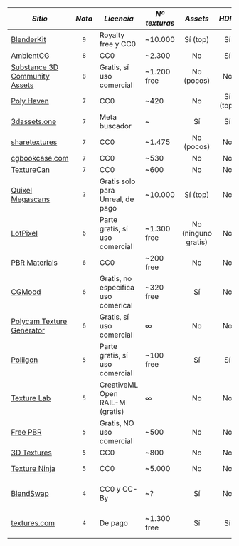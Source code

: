 | *Sitio* | *Nota* | *Licencia* | *Nº texturas* | *Assets* | *HDRi* | *sbsar* | *Otros* | 
| -     | :---:            | -        | -           | :---:      | :---:    | :---:     | -     |
| [BlenderKit](https://www.blenderkit.com/) | `9` | Royalty free y CC0 | ~10.000 | Sí (top) | Sí | No | **Blender add-on** |
| [AmbientCG](https://ambientcg.com/) | `8` | CC0 | ~2.300 | No | Sí | Sí | - |
| [Substance 3D Community Assets](https://substance3d.adobe.com/community-assets?assetType=substanceMaterial) | `8` | Gratis, sí uso comercial | ~1.200 free | No (pocos) | No | Todos | Necesita Substance 3D o usar [**add-on para Blender**](https://substance3d.adobe.com/plugins/substance-in-blender/)|
| [Poly Haven](https://polyhaven.com/) | `7` | CC0 | ~420 | No | Sí (top) | No | **Blender add-on** |
| [3dassets.one](https://3dassets.one) | `7` | Meta buscador | ~ | Sí | Sí | Sí | Meta buscador |
| [sharetextures](https://www.sharetextures.com/) | `7` | CC0 | ~1.475 | No (pocos) | No | No | - |
| [cgbookcase.com](https://www.cgbookcase.com) | `7` | CC0 | ~530 | No  | No | No | - |
| [TextureCan](https://www.texturecan.com) | `7` | CC0 | ~600 | No  | No | Sí | - |
| [Quixel Megascans](https://quixel.com/megascans/home?category=surface) | `?` | Gratis solo para Unreal, de pago | ~10.000 | Sí (top) | No | No | Fuera de UE necesita licencia de pago (19$/mes?). |
| [LotPixel](https://www.lotpixel.com) | `6` | Parte gratis, sí uso comercial | ~1.300 free | No (ninguno gratis) | No | No | - |
| [PBR Materials](https://pbrmaterials.com/) | `6` | CC0 | ~200 free | No | No | No | - |
| [CGMood](https://cgmood.com) | `6` | Gratis, no especifica uso comerical | ~320 free | Sí | No | No | Principalmente arquitectura |
| [Polycam Texture Generator](https://poly.cam/tools/ai-texture-generator) | `6` | Gratis, sí uso comercial | ∞ | No | No | No | **Generador por IA**, 768x768 gratis |
| [Poliigon](https://www.poliigon.com/search/free) | `5` | Parte gratis, sí uso comercial | ~100 free | Sí | Sí | No | Blender add-on |
| [Texture Lab](https://www.texturelab.xyz/) | `5` | CreativeML Open RAIL-M (gratis) | ∞ | No | No | No | **Generador por IA**, 512x512 gratis, 100 generaciones |
| [Free PBR](https://freepbr.com/) | `5` | Gratis, NO uso comercial | ~500 | No | No | No | No mucha calidad |
| [3D Textures](https://3dtextures.me) | `5` | CC0 | ~800 | No | No | No | No mucha calidad |
| [Texture Ninja](https://texture.ninja/) | `5` | CC0 | ~5.000 | No | No | No | Mucha cantidad, poca calidad, no PBR |
| [BlendSwap](https://www.blendswap.com/blends/category/21) | `4` | CC0 y CC-By | ~? | Sí  | No | No | Poco ordenado, materiales/assets/escenas sueltos antiguos |
| [textures.com](https://www.textures.com/free) | `4` | De pago | ~1.300 free | Sí | Sí | Sí | Ya no tiene parte gratis. Lo poco gratis, sí uso comercial |
